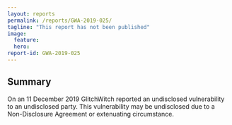 ```yaml
---
layout: reports
permalink: /reports/GWA-2019-025/
tagline: "This report has not been published"
image:
  feature:
  hero:
report-id: GWA-2019-025
---
```


## Summary
On an 11 December 2019 GlitchWitch reported an undisclosed vulnerability to an undisclosed party. This vulnerability may be undisclosed due to a Non-Disclosure Agreement or extenuating circumstance.
